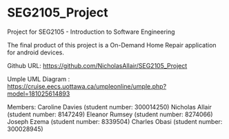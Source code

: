 # SEG2105_Project
Project for SEG2105 - Introduction to Software Engineering

The final product of this project is a On-Demand Home Repair application for android devices.

Github URL: https://github.com/NicholasAllair/SEG2105_Project

Umple UML Diagram : https://cruise.eecs.uottawa.ca/umpleonline/umple.php?model=181025614893


Members:
Caroline Davies (student number: 300014250)
Nicholas Allair (student number: 8147249)
Eleanor Rumsey (student number: 8274066)
Joseph Ezema (student number: 8339504)
Charles Obasi (student number: 300028945)
